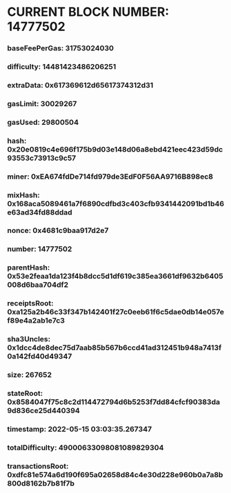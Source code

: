 # CURRENT BLOCK NUMBER: 14777502

### baseFeePerGas: 31753024030
### difficulty: 14481423486206251
### extraData: 0x617369612d65617374312d31
### gasLimit: 30029267
### gasUsed: 29800504
### hash: 0x20e0819c4e696f175b9d03e148d06a8ebd421eec423d59dc93553c73913c9c57
### miner: 0xEA674fdDe714fd979de3EdF0F56AA9716B898ec8
### mixHash: 0x168aca5089461a7f6890cdfbd3c403cfb9341442091bd1b46e63ad34fd88ddad
### nonce: 0x4681c9baa917d2e7
### number: 14777502
### parentHash: 0x53e2feaa1da123f4b8dcc5d1df619c385ea3661df9632b6405008d6baa704df2
### receiptsRoot: 0xa125a2b46c33f347b142401f27c0eeb61f6c5dae0db14e057ef89e4a2ab1e7c3
### sha3Uncles: 0x1dcc4de8dec75d7aab85b567b6ccd41ad312451b948a7413f0a142fd40d49347
### size: 267652
### stateRoot: 0x8584047f75c8c2d114472794d6b5253f7dd84cfcf90383da9d836ce25d440394
### timestamp: 2022-05-15 03:03:35.267347
### totalDifficulty: 49000633098081089829304
### transactionsRoot: 0xdfc81e574a6d190f695a02658d84c4e30d228e960b0a7a8b800d8162b7b81f7b
